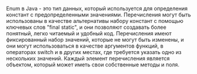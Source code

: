 Enum в Java - это тип данных, который используется для определения констант с предопределенными значениями. Перечисления могут быть использованы в качестве альтернативы набору констант с помощью ключевых слов "final static", и они позволяют создавать более понятный, легко читаемый и удобный код. Перечисления имеют фиксированный набор значений, которые не могут быть изменены, и они могут использоваться в качестве аргументов функций, в операторах switch и в других местах, где требуется указать одно из нескольких значений. Каждый элемент перечисления является объектом, который может иметь свои собственные методы и поля.